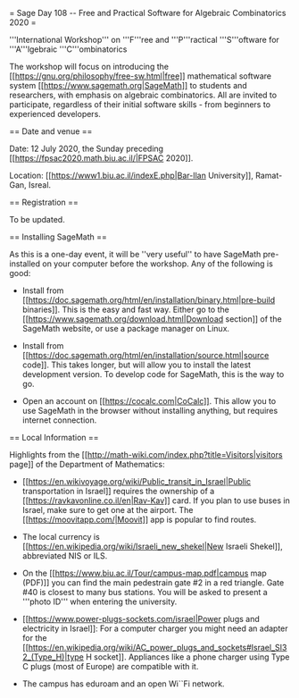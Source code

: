 = Sage Day 108 -- Free and Practical Software for Algebraic Combinatorics 2020 =

'''International Workshop''' on '''F'''ree and '''P'''ractical '''S'''oftware for '''A'''lgebraic '''C'''ombinatorics

The workshop will focus on introducing the [[https://gnu.org/philosophy/free-sw.html|free]] mathematical software system [[https://www.sagemath.org|SageMath]] to students and researchers, with emphasis on algebraic combinatorics. All are invited to participate, regardless of their initial software skills - from beginners to experienced developers.

== Date and venue ==

Date: 12 July 2020, the Sunday preceding [[https://fpsac2020.math.biu.ac.il/|FPSAC 2020]].

Location: [[https://www1.biu.ac.il/indexE.php|Bar-Ilan University]], Ramat-Gan, Isreal.

== Registration ==

To be updated.

== Installing SageMath ==

As this is a one-day event, it will be ''very useful'' to have SageMath pre-installed on your computer before the workshop. Any of the following is good:

 * Install from [[https://doc.sagemath.org/html/en/installation/binary.html|pre-build binaries]]. This is the easy and fast way. Either go to the [[https://www.sagemath.org/download.html|Download section]] of the SageMath website, or use a package manager on Linux.

 * Install from [[https://doc.sagemath.org/html/en/installation/source.html|source code]]. This takes longer, but will allow you to install the latest development version. To develop code for SageMath, this is the way to go.

 * Open an account on [[https://cocalc.com|CoCalc]]. This allow you to use SageMath in the browser without installing anything, but requires internet connection.

== Local Information ==

Highlights from the [[http://math-wiki.com/index.php?title=Visitors|visitors page]] of the Department of Mathematics:

 * [[https://en.wikivoyage.org/wiki/Public_transit_in_Israel|Public transportation in Israel]] requires the ownership of a [[https://ravkavonline.co.il/en|Rav-Kav]] card. If you plan to use buses in Israel, make sure to get one at the airport. The [[https://moovitapp.com/|Moovit]] app is popular to find routes.

 * The local currency is [[https://en.wikipedia.org/wiki/Israeli_new_shekel|New Israeli Shekel]], abbreviated NIS or ILS.

 * On the [[https://www.biu.ac.il/Tour/campus-map.pdf|campus map (PDF)]] you can find the main pedestrain gate #2 in a red triangle. Gate #40 is closest to many bus stations. You will be asked to present a '''photo ID''' when entering the university.

 * [[https://www.power-plugs-sockets.com/israel|Power plugs and electricity in Israel]]: For a computer charger you might need an adapter for the [[https://en.wikipedia.org/wiki/AC_power_plugs_and_sockets#Israel_SI32_(Type_H)|type H socket]]. Appliances like a phone charger using Type C plugs (most of Europe) are compatible with it.

 * The campus has eduroam and an open Wi``Fi network.
